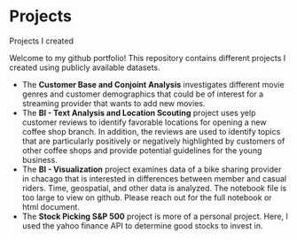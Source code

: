 # Projects
Projects I created


Welcome to my github portfolio! This repository contains different projects I created using publicly available datasets.
- The **Customer Base and Conjoint Analysis** investigates different movie genres and customer demographics that could be of interest for a streaming provider that wants to add new movies.
- The **BI - Text Analysis and Location Scouting** project uses yelp customer reviews to identify favorable locations for opening a new coffee shop branch. In addition, the reviews are used to identify topics that are particularly positively or negatively highlighted by customers of other coffee shops and provide potential guidelines for the young business.
- The **BI - Visualization** project examines data of a bike sharing provider in chacago that is interested in differences between member and casual riders. Time, geospatial, and other data is analyzed. The notebook file is too large to view on github. Please reach out for the full notebook or html document.
- The **Stock Picking S&P 500** project is more of a personal project. Here, I used the yahoo finance API to determine good stocks to invest in.
